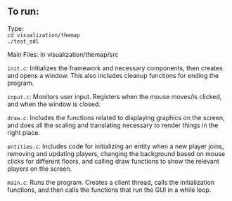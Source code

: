 ## To run: 

Type:<br>
`cd visualization/themap` <br>
`./test_sdl`
<br>

Main Files: In visualization/themap/src

`init.c`: Initializes the framework and necessary components, then creates and opens a window. This also includes cleanup functions for ending the program.

`input.c`: Monitors user input. Registers when the mouse moves/is clicked, and when the window is closed.

`draw.c`: Includes the functions related to displaying graphics on the screen, and does all the scaling and translating necessary to render things in the right place.

`entities.c`: Includes code for initializing an entity when a new player joins, removing and updating players, changing the background based on mouse clicks for different floors, and calling draw functions to show the relevant players on the screen.

`main.c`: Runs the program. Creates a client thread, calls the initialization functions, and then calls the functions that run the GUI in a while loop.
